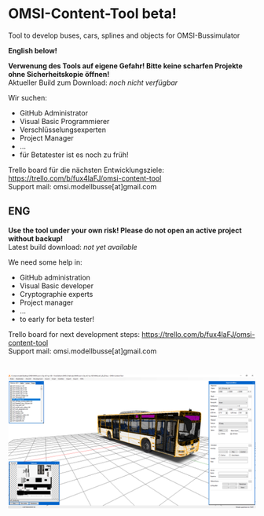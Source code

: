 # OMSI-Content-Tool beta!
Tool to develop buses, cars, splines and objects for OMSI-Bussimulator

<b>English below!</b>

<b>Verwenung des Tools auf eigene Gefahr! Bitte keine scharfen Projekte ohne Sicherheitskopie öffnen!</b><br>
Aktueller Build zum Download: <i>noch nicht verfügbar</i>

Wir suchen:
- GitHub Administrator
- Visual Basic Programmierer
- Verschlüsselungsexperten
- Project Manager
- ...
- für Betatester ist es noch zu früh!

Trello board für die nächsten Entwicklungsziele: https://trello.com/b/fux4laFJ/omsi-content-tool<br>
Support mail: omsi.modellbusse[at]gmail.com

## ENG
<b>Use the tool under your own risk! Please do not open an active project without backup!</b><br>
Latest build download: <i>not yet available</i>

We need some help in:
- GitHub administration
- Visual Basic developer
- Cryptographie experts
- Project manager
- ...
- to early for beta tester!

Trello board for next development steps: https://trello.com/b/fux4laFJ/omsi-content-tool<br>
Support mail: omsi.modellbusse[at]gmail.com
#
![screenshot](Screenshot.png)
